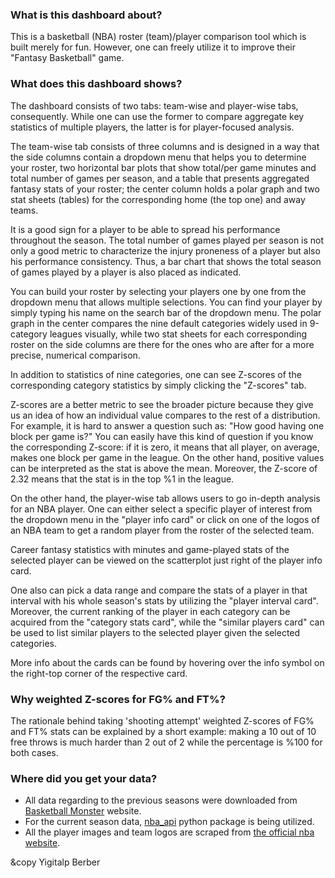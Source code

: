 
### What is this dashboard about?
This is a basketball (NBA) roster (team)/player comparison tool which is built merely for fun. However, one can 
freely utilize it to improve their "Fantasy Basketball" game.

### What does this dashboard shows?
The dashboard consists of two tabs: team-wise and player-wise tabs, consequently. While one can use the former to compare aggregate key statistics of multiple players, the latter is for player-focused analysis.

The team-wise tab consists of three columns and is designed in a way that the side columns contain a dropdown menu that helps you to determine your roster, two horizontal bar plots that show total/per game minutes and total number of games per season, and a table that presents aggregated fantasy stats of your roster;  the center column holds a polar graph and two stat sheets (tables) for the corresponding home (the top one) and away teams.

It is a good sign for a player to be able to spread his performance throughout the season. The total number of games played per season is not only a good metric to characterize the injury proneness of a player but also his performance consistency. Thus, a bar chart that shows the total season of games played by a player is also placed as indicated.

You can build your roster by selecting your players one by one from the dropdown menu that allows multiple selections. You can find your player by simply typing his name on the search bar of the dropdown menu. 
The polar graph in the center compares the nine default categories widely used in 9-category leagues visually, while two stat sheets for each corresponding roster on the side columns are there for the ones who are after for a more precise, numerical comparison.

In addition to statistics of nine categories, one can see Z-scores of the corresponding category statistics by simply clicking the "Z-scores" tab.

Z-scores are a better metric to see the broader picture because they give us an idea of how an individual value compares to the rest of a distribution. For example, it is hard to answer a question such as: "How good having one block per game is?" You can easily have this kind of question if you know the corresponding Z-score: if it is zero, it means that all player, on average, makes one block per game in the league. On the other hand, positive values can be interpreted as the stat is above the mean. Moreover, the Z-score of 2.32 means that the stat is in the top %1 in the league.

On the other hand, the player-wise tab allows users to go in-depth analysis for an NBA player. One can either select a specific player of interest from the dropdown menu in the "player info card" or click on one of the logos of an NBA team to get a random player from the roster of the selected team.

Career fantasy statistics with minutes and game-played stats of the selected player can be viewed on the scatterplot just right of the player info card. 

One also can pick a data range and compare the stats of a player in that interval with his whole season's stats by utilizing the "player interval card". Moreover, the current ranking of the player in each category can be acquired from the "category stats card", while the "similar players card" can be used to list similar players to the selected player given the selected categories.

More info about the cards can be found by hovering over the info symbol on the right-top corner of the respective card.

### Why weighted Z-scores for FG% and FT%?
The rationale behind taking 'shooting attempt' weighted Z-scores of FG% and FT% stats can be explained by a short example: making a 10 out of 10 free throws is much harder than 2 out of 2 while the percentage is %100 for both cases.
    
### Where did you get your data?
- All data regarding to the previous seasons were downloaded from [Basketball Monster](https://basketballmonster.com/default.aspx) website.
- For the current season data, [nba_api](https://pypi.org/project/nba_api/) python package is being utilized.
- All the player images and team logos are scraped from [the official nba website](nba.com). 



&copy Yigitalp Berber                      
